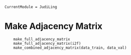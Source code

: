 ```@meta
CurrentModule = JudiLing
```

# Make Adjacency Matrix

```@docs
    make_full_adjacency_matrix
    make_full_adjacency_matrix(i2f)
    make_combined_adjacency_matrix(data_train, data_val)
```